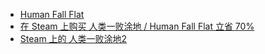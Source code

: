 - [Human Fall Flat](https://www.humanfallflat.com/)
- [在 Steam 上购买 人类一败涂地 / Human Fall Flat 立省 70%](https://store.steampowered.com/app/477160/__Human_Fall_Flat/)
- [Steam 上的 人类一败涂地2](https://store.steampowered.com/app/1388550/2/)
